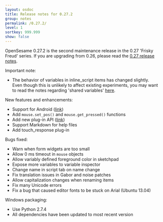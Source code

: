 ```yaml
---
layout: osdoc
title: Release notes for 0.27.2
group: notes
permalink: /0.27.2/
level: 1
sortkey: 999.999
show: false
---
```


OpenSesame 0.27.2 is the second maintenance release in the 0.27 'Frisky Freud' series. If you are upgrading from 0.26, please read the [0.27 release notes][].

Important note:
	
- The behavior of variables in inline_script items has changed slightly. Even though this is unlikely to affect existing experiments, you may want to read the notes regarding 'shared variables' [here](/python-inline-code/about-python-inline-code/#v0-27-2).

New features and enhancements:

- Support for Android ([link](/getting-opensesame/android/))
- Add `mouse.set_pos()` and `mouse.get_pressed()` functions
- Add new plug-in API ([link](/plug-ins/create/))
- Support Markdown for help files
- Add touch_response plug-in

Bugs fixed:

- Warn when form widgets are too small
- Allow 0 ms timeout in `mouse` objects
- Allow variably defined foreground color in sketchpad
- Expose more variables to variable inspector
- Change name in script tab on name change
- Fix translation issues in Gabor and noise patches
- Allow capitalization changes when renaming items
- Fix many Unicode errors
- Fix a bug that caused editor fonts to be stuck on Arial (Ubuntu 13.04)

Windows packaging:

- Use Python 2.7.4
- All dependencies have been updated to most recent version

[0.27 release notes]: /notes/0.27